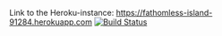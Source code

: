 
Link to the Heroku-instance: https://fathomless-island-91284.herokuapp.com
[![Build Status](https://travis-ci.org/CarnivoreBarnacle/ratebeer-public.png)](https://travis-ci.org/CarnivoreBarnacle/ratebeer)
